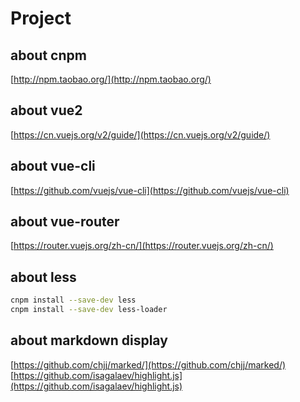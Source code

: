 # Project

## about cnpm

[http://npm.taobao.org/](http://npm.taobao.org/)

## about vue2

[https://cn.vuejs.org/v2/guide/](https://cn.vuejs.org/v2/guide/)

## about vue-cli

[https://github.com/vuejs/vue-cli](https://github.com/vuejs/vue-cli)

## about vue-router

[https://router.vuejs.org/zh-cn/](https://router.vuejs.org/zh-cn/)

## about less

```bash
cnpm install --save-dev less
cnpm install --save-dev less-loader
```

## about markdown display

[https://github.com/chjj/marked/](https://github.com/chjj/marked/)
[https://github.com/isagalaev/highlight.js](https://github.com/isagalaev/highlight.js)

